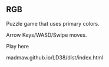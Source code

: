 ﻿## RGB

Puzzle game that uses primary colors.

Arrow Keys/WASD/Swipe moves. 

Play here 

madmaw.github.io/LD38/dist/index.html


